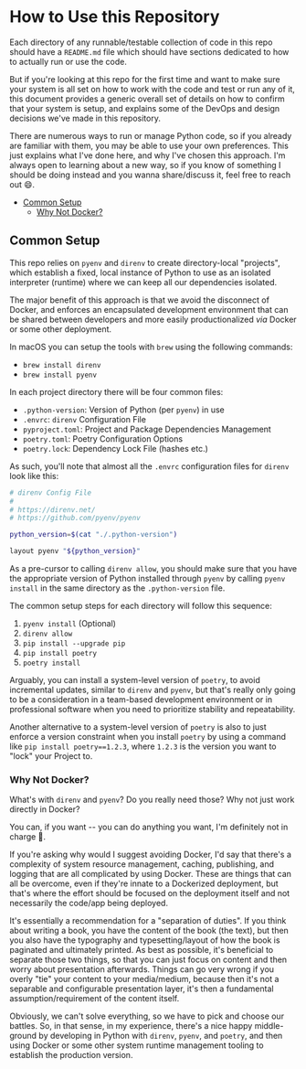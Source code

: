 #  How to Use this Repository

Each directory of any runnable/testable collection of code in this repo should have a `README.md` file which should have sections dedicated to how to actually run or use the code.

But if you're looking at this repo for the first time and want to make sure your system is all set on how to work with the code and test or run any of it, this document provides a generic overall set of details on how to confirm that your system is setup, and explains some of the DevOps and design decisions we've made in this repository.

There are numerous ways to run or manage Python code, so if you already are familiar with them, you may be able to use your own preferences. This just explains what I've done here, and why I've chosen this approach. I'm always open to learning about a new way, so if you know of something I should be doing instead and you wanna share/discuss it, feel free to reach out :smile:.

<!-- MarkdownTOC -->

- [Common Setup](#common-setup)
    - [Why Not Docker?](#why-not-docker)

<!-- /MarkdownTOC -->


<a id="common-setup"></a>
## Common Setup

This repo relies on `pyenv` and `direnv` to create directory-local "projects", which establish a fixed, local instance of Python to use as an isolated interpreter (runtime) where we can keep all our dependencies isolated.

The major benefit of this approach is that we avoid the disconnect of Docker, and enforces an encapsulated development environment that can be shared between developers and more easily productionalized _via_ Docker or some other deployment.

In macOS you can setup the tools with `brew` using the following commands:

- `brew install direnv`
- `brew install pyenv`

In each project directory there will be four common files:

- `.python-version`: Version of Python (per `pyenv`) in use
- `.envrc`: `direnv` Configuration File
- `pyproject.toml`: Project and Package Dependencies Management
- `poetry.toml`: Poetry Configuration Options
- `poetry.lock`: Dependency Lock File (hashes etc.)

As such, you'll note that almost all the `.envrc` configuration files for `direnv` look like this:

```bash
# direnv Config File
#
# https://direnv.net/
# https://github.com/pyenv/pyenv

python_version=$(cat "./.python-version")

layout pyenv "${python_version}"
```

As a pre-cursor to calling `direnv allow`, you should make sure that you have the appropriate version of Python installed through `pyenv` by calling `pyenv install` in the same directory as the `.python-version` file.

The common setup steps for each directory will follow this sequence:

1. `pyenv install` (Optional)
1. `direnv allow`
1. `pip install --upgrade pip`
1. `pip install poetry`
1. `poetry install`

Arguably, you can install a system-level version of `poetry`, to avoid incremental updates, similar to `direnv` and `pyenv`, but that's really only going to be a consideration in a team-based development environment or in professional software when you need to prioritize stability and repeatability.

Another alternative to a system-level version of `poetry` is also to just enforce a version constraint when you install `poetry` by using a command like `pip install poetry==1.2.3`, where `1.2.3` is the version you want to "lock" your Project to.

<a id="why-not-docker"></a>
### Why Not Docker?

What's with `direnv` and `pyenv`? Do you really need those? Why not just work directly in Docker?

You can, if you want -- you can do anything you want, I'm definitely not in charge 👻.

If you're asking why would I suggest avoiding Docker, I'd say that there's a complexity of system resource management, caching, publishing, and logging that are all complicated by using Docker. These are things that can all be overcome, even if they're innate to a Dockerized deployment, but that's where the effort should be focused on the deployment itself and not necessarily the code/app being deployed.

It's essentially a recommendation for a "separation of duties". If you think about writing a book, you have the content of the book (the text), but then you also have the typography and typesetting/layout of how the book is paginated and ultimately printed. As best as possible, it's beneficial to separate those two things, so that you can just focus on content and then worry about presentation afterwards. Things can go very wrong if you overly "tie" your content to your media/medium, because then it's not a separable and configurable presentation layer, it's then a fundamental assumption/requirement of the content itself.

Obviously, we can't solve everything, so we have to pick and choose our battles. So, in that sense, in my experience, there's a nice happy middle-ground by developing in Python with `direnv`, `pyenv`, and `poetry`, and then using Docker or some other system runtime management tooling to establish the production version.
